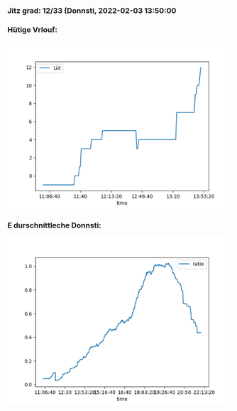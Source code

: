 ### Jitz grad: 12/33 (Donnsti, 2022-02-03 13:50:00

### Hütige Vrlouf:
![Graph](Today.png)

### E durschnittleche Donnsti:
![Graph](Donnsti.png)